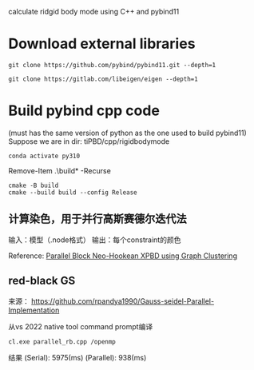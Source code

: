 calculate ridgid body mode using C++ and pybind11

# Download external libraries
```
git clone https://github.com/pybind/pybind11.git --depth=1
```

```
git clone https://gitlab.com/libeigen/eigen --depth=1
```

# Build pybind cpp code
(must has the same version of python as the one used to build pybind11)
Suppose we are in dir: tiPBD/cpp/rigidbodymode

```
conda activate py310
```

Remove-Item .\build\* -Recurse

```
cmake -B build
cmake --build build --config Release
```


## 计算染色，用于并行高斯赛德尔迭代法

输入：模型（.node格式）
输出：每个constraint的颜色

Reference:
[Parallel Block Neo-Hookean XPBD using Graph Clustering](https://profs.etsmtl.ca/sandrews/publication/xpbd_mig2022/)


## red-black GS
来源：
https://github.com/rpandya1990/Gauss-seidel-Parallel-Implementation

从vs 2022 native tool command prompt编译
```
cl.exe parallel_rb.cpp /openmp
```
结果
(Serial): 5975(ms)
(Parallel): 938(ms)